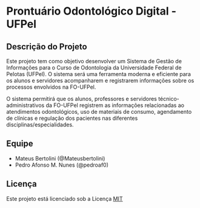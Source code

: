# Prontuário Odontológico Digital - UFPel

## Descrição do Projeto

Este projeto tem como objetivo desenvolver um Sistema de Gestão de Informações para o Curso de Odontologia da Universidade Federal de Pelotas (UFPel). O sistema será uma ferramenta moderna e eficiente para os alunos e servidores acompanharem e registrarem informações sobre os processos envolvidos na FO-UFPel.

O sistema permitirá que os alunos, professores e servidores técnico-administrativos da FO-UFPel registrem as informações relacionadas ao atendimentos odontológicos, uso de materiais de consumo, agendamento de clínicas e regulação dos pacientes nas diferentes disciplinas/especialidades.


## Equipe

- Mateus Bertolini (@Mateusbertolini)
- Pedro Afonso M. Nunes (@pedroaf0)

## Licença
Este projeto está licenciado sob a Licença [MIT](https://opensource.org/licenses/MIT)
